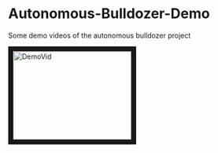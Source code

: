 # Autonomous-Bulldozer-Demo
Some demo videos of the autonomous bulldozer project

<a href="http://www.youtube.com/watch?feature=player_embedded&v=Qqu4bVEWr_k
" target="_blank"><img src="http://img.youtube.com/vi/Qqu4bVEWr_k/0.jpg" 
alt="DemoVid" width="240" height="180" border="10" /></a>

